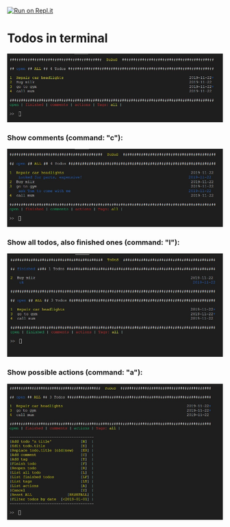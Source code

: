[![Run on Repl.it](https://repl.it/badge/github/chincherpa/todos)](https://repl.it/github/chincherpa/todos)

# Todos in terminal
![alt text](screenshot0.jpg)

### Show comments (command: "c"):
![alt text](screenshot1.jpg)

### Show all todos, also finished ones (command: "l"):
![alt text](screenshot2.jpg)

### Show possible actions (command: "a"):
![alt text](screenshot3.jpg)

